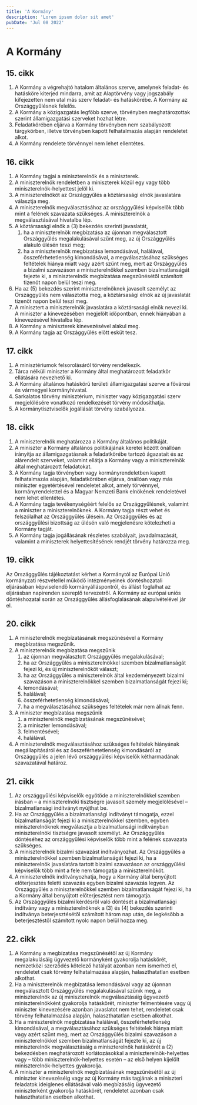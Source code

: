 ```yaml
---
title: 'A Kormány'
description: 'Lorem ipsum dolor sit amet'
pubDate: 'Jul 08 2022'
---
```


# A Kormány

## 15. cikk
1. A Kormány a végrehajtó hatalom általános szerve, amelynek feladat- és hatásköre kiterjed mindarra, amit az Alaptörvény vagy jogszabály kifejezetten nem utal más szerv feladat- és hatáskörébe. A Kormány az Országgyűlésnek felelős.
2. A Kormány a közigazgatás legfőbb szerve, törvényben meghatározottak szerint államigazgatási szerveket hozhat létre.
3. Feladatkörében eljárva a Kormány törvényben nem szabályozott tárgykörben, illetve törvényben kapott felhatalmazás alapján rendeletet alkot.
4. A Kormány rendelete törvénnyel nem lehet ellentétes.

## 16. cikk
1. A Kormány tagjai a miniszterelnök és a miniszterek.
2. A miniszterelnök rendeletben a miniszterek közül egy vagy több miniszterelnök-helyettest jelöl ki.
3. A miniszterelnököt az Országgyűlés a köztársasági elnök javaslatára választja meg.
4. A miniszterelnök megválasztásához az országgyűlési képviselők több mint a felének szavazata szükséges. A miniszterelnök a megválasztásával hivatalba lép.
5. A köztársasági elnök a (3) bekezdés szerinti javaslatát,
   1. ha a miniszterelnök megbízatása az újonnan megválasztott Országgyűlés megalakulásával szűnt meg, az új Országgyűlés alakuló ülésén teszi meg;
   2. ha a miniszterelnök megbízatása lemondásával, halálával, összeférhetetlenség kimondásával, a megválasztásához szükséges feltételek hiánya miatt vagy azért szűnt meg, mert az Országgyűlés a bizalmi szavazáson a miniszterelnökkel szemben bizalmatlanságát fejezte ki, a miniszterelnök megbízatása megszűnésétől számított tizenöt napon belül teszi meg.
6. Ha az (5) bekezdés szerint miniszterelnöknek javasolt személyt az Országgyűlés nem választotta meg, a köztársasági elnök az új javaslatát tizenöt napon belül teszi meg.
7. A minisztert a miniszterelnök javaslatára a köztársasági elnök nevezi ki. A miniszter a kinevezésében megjelölt időpontban, ennek hiányában a kinevezésével hivatalba lép.
8. A Kormány a miniszterek kinevezésével alakul meg.
9. A Kormány tagja az Országgyűlés előtt esküt tesz.

## 17. cikk
1. A minisztériumok felsorolásáról törvény rendelkezik.
2. Tárca nélküli miniszter a Kormány által meghatározott feladatkör ellátására nevezhető ki.
3. A Kormány általános hatáskörű területi államigazgatási szerve a fővárosi és vármegyei kormányhivatal.
4. Sarkalatos törvény minisztérium, miniszter vagy közigazgatási szerv megjelölésére vonatkozó rendelkezését törvény módosíthatja.
5. A kormánytisztviselők jogállását törvény szabályozza.

## 18. cikk
1. A miniszterelnök meghatározza a Kormány általános politikáját.
2. A miniszter a Kormány általános politikájának keretei között önállóan irányítja az államigazgatásnak a feladatkörébe tartozó ágazatait és az alárendelt szerveket, valamint ellátja a Kormány vagy a miniszterelnök által meghatározott feladatokat.
3. A Kormány tagja törvényben vagy kormányrendeletben kapott felhatalmazás alapján, feladatkörében eljárva, önállóan vagy más miniszter egyetértésével rendeletet alkot, amely törvénnyel, kormányrendelettel és a Magyar Nemzeti Bank elnökének rendeletével nem lehet ellentétes.
4. A Kormány tagja tevékenységéért felelős az Országgyűlésnek, valamint a miniszter a miniszterelnöknek. A Kormány tagja részt vehet és felszólalhat az Országgyűlés ülésein. Az Országgyűlés és az országgyűlési bizottság az ülésén való megjelenésre kötelezheti a Kormány tagját.
5. A Kormány tagja jogállásának részletes szabályait, javadalmazását, valamint a miniszterek helyettesítésének rendjét törvény határozza meg.

## 19. cikk
Az Országgyűlés tájékoztatást kérhet a Kormánytól az Európai Unió kormányzati részvétellel működő intézményeinek döntéshozatali eljárásában képviselendő kormányálláspontról, és állást foglalhat az eljárásban napirenden szereplő tervezetről. A Kormány az európai uniós döntéshozatal során az Országgyűlés állásfoglalásának alapulvételével jár el.

## 20. cikk
1. A miniszterelnök megbízatásának megszűnésével a Kormány megbízatása megszűnik.
2. A miniszterelnök megbízatása megszűnik
   1. az újonnan megválasztott Országgyűlés megalakulásával;
   2. ha az Országgyűlés a miniszterelnökkel szemben bizalmatlanságát fejezi ki, és új miniszterelnököt választ;
   3. ha az Országgyűlés a miniszterelnök által kezdeményezett bizalmi szavazáson a miniszterelnökkel szemben bizalmatlanságát fejezi ki;
   4. lemondásával;
   5. halálával;
   6. összeférhetetlenség kimondásával;
   7. ha a megválasztásához szükséges feltételek már nem állnak fenn.
3. A miniszter megbízatása megszűnik
   1. a miniszterelnök megbízatásának megszűnésével;
   2. a miniszter lemondásával;
   3. felmentésével;
   4. halálával.
4. A miniszterelnök megválasztásához szükséges feltételek hiányának megállapításáról és az összeférhetetlenség kimondásáról az Országgyűlés a jelen lévő országgyűlési képviselők kétharmadának szavazatával határoz.

## 21. cikk
1. Az országgyűlési képviselők egyötöde a miniszterelnökkel szemben írásban – a miniszterelnöki tisztségre javasolt személy megjelölésével – bizalmatlansági indítványt nyújthat be.
2. Ha az Országgyűlés a bizalmatlansági indítványt támogatja, ezzel bizalmatlanságát fejezi ki a miniszterelnökkel szemben, egyben miniszterelnöknek megválasztja a bizalmatlansági indítványban miniszterelnöki tisztségre javasolt személyt. Az Országgyűlés döntéséhez az országgyűlési képviselők több mint a felének szavazata szükséges.
3. A miniszterelnök bizalmi szavazást indítványozhat. Az Országgyűlés a miniszterelnökkel szemben bizalmatlanságát fejezi ki, ha a miniszterelnök javaslatára tartott bizalmi szavazáson az országgyűlési képviselők több mint a fele nem támogatja a miniszterelnököt.
4. A miniszterelnök indítványozhatja, hogy a Kormány által benyújtott előterjesztés feletti szavazás egyben bizalmi szavazás legyen. Az Országgyűlés a miniszterelnökkel szemben bizalmatlanságát fejezi ki, ha a Kormány által benyújtott előterjesztést nem támogatja.
5. Az Országgyűlés bizalmi kérdésről való döntését a bizalmatlansági indítvány vagy a miniszterelnöknek a (3) és (4) bekezdés szerinti indítványa beterjesztésétől számított három nap után, de legkésőbb a beterjesztéstől számított nyolc napon belül hozza meg.

## 22. cikk
1. A Kormány a megbízatása megszűnésétől az új Kormány megalakulásáig ügyvezető kormányként gyakorolja hatáskörét, nemzetközi szerződés kötelező hatályát azonban nem ismerheti el, rendeletet csak törvény felhatalmazása alapján, halaszthatatlan esetben alkothat.
2. Ha a miniszterelnök megbízatása lemondásával vagy az újonnan megválasztott Országgyűlés megalakulásával szűnik meg, a miniszterelnök az új miniszterelnök megválasztásáig ügyvezető miniszterelnökként gyakorolja hatáskörét, miniszter felmentésére vagy új miniszter kinevezésére azonban javaslatot nem tehet, rendeletet csak törvény felhatalmazása alapján, halaszthatatlan esetben alkothat.
3. Ha a miniszterelnök megbízatása halálával, összeférhetetlenség kimondásával, a megválasztásához szükséges feltételek hiánya miatt vagy azért szűnt meg, mert az Országgyűlés bizalmi szavazáson a miniszterelnökkel szemben bizalmatlanságát fejezte ki, az új miniszterelnök megválasztásáig a miniszterelnök hatáskörét a (2) bekezdésben meghatározott korlátozásokkal a miniszterelnök-helyettes vagy – több miniszterelnök-helyettes esetén – az első helyen kijelölt miniszterelnök-helyettes gyakorolja.
4. A miniszter a miniszterelnök megbízatásának megszűnésétől az új miniszter kinevezéséig vagy az új Kormány más tagjának a miniszteri feladatok ideiglenes ellátásával való megbízásáig ügyvezető miniszterként gyakorolja hatáskörét, rendeletet azonban csak halaszthatatlan esetben alkothat.
